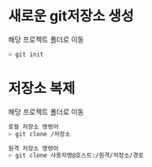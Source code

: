 # 새로운 git저장소 생성

해당 프로젝트 폴더로 이동
~~~ bash
> git init
~~~

# 저장소 복제

해당 프로젝트 폴더로 이동
~~~ bash
로컬 저장소 명령어
> git clone /저장소

원격 저장소 명령어
> git clone 사용자명@호스트:/원격/저장소/경로
~~~